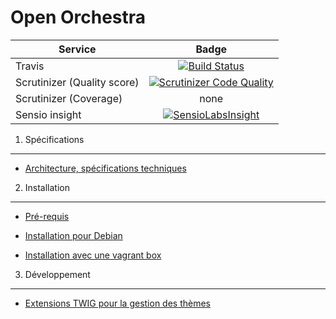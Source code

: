 Open Orchestra
=============

| Service       | Badge         |
| ------------- |:-------------:|
| Travis | [![Build Status](https://magnum.travis-ci.com/itkg/open-orchestra.svg?token=jFMwikTSYoZgNjR86FGs&branch=master)](https://magnum.travis-ci.com/itkg/open-orchestra) |
| Scrutinizer (Quality score) | [![Scrutinizer Code Quality](https://scrutinizer-ci.com/g/open-orchestra/open-orchestra/badges/quality-score.png?b=master)](https://scrutinizer-ci.com/g/open-orchestra/open-orchestra/?branch=master) |
| Scrutinizer (Coverage) | none |
| Sensio insight | [![SensioLabsInsight](https://insight.sensiolabs.com/projects/0becefa5-5b35-4db8-9ddf-e0ade4da7262/big.png)](https://insight.sensiolabs.com/projects/0becefa5-5b35-4db8-9ddf-e0ade4da7262) |

1. Spécifications
-----------------

* [Architecture, spécifications techniques](doc/dev/architecture.md)

2. Installation
---------------

* [Pré-requis](doc/requirements.md)

* [Installation pour Debian](doc/debian-install.md)

* [Installation avec une vagrant box](doc/install.md)

3. Développement
----------------

* [Extensions TWIG pour la gestion des thèmes](doc/twig-extensions.md)
